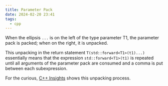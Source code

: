 ```yaml
---
title: Parameter Pack
date: 2024-02-20 23:41
tags:
  - cpp
---
```


When the ellipsis `...` is on the left of the type parameter T1, the parameter pack is packed; when on the right, it is unpacked. 

This unpacking in the return statement `T(std::forward<T1>(t1)...)` essentially means that the expression `std::forward<T1>(t1)` is repeated until all arguments of the parameter pack are consumed and a comma is put between each subexpression. 

For the curious, [C++ Insights](https://cppinsights.io/s/ad5b8b5d) shows this unpacking process.
